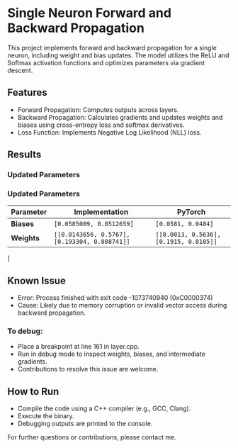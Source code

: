 # Single Neuron Forward and Backward Propagation
This project implements forward and backward propagation for a single neuron, including weight and bias updates. The model utilizes the ReLU and Softmax activation functions and optimizes parameters via gradient descent.

## Features
- Forward Propagation: Computes outputs across layers.
- Backward Propagation: Calculates gradients and updates weights and biases using cross-entropy loss and softmax derivatives.
- Loss Function: Implements Negative Log Likelihood (NLL) loss.
## Results
### Updated Parameters 
### Updated Parameters
| Parameter      | Implementation                           | PyTorch                           |
|----------------|------------------------------------------|------------------------------------|
| **Biases**     | `[0.0585009, 0.0512659]`                | `[0.0581, 0.0484]`                |
| **Weights**    | `[[0.0143656, 0.5767], [0.193304, 0.808741]]` | `[[0.0013, 0.5636], [0.1915, 0.8105]]` |
]

## Known Issue
- Error: Process finished with exit code -1073740940 (0xC0000374)
- Cause: Likely due to memory corruption or invalid vector access during backward propagation.

### To debug:

- Place a breakpoint at line 161 in layer.cpp.
- Run in debug mode to inspect weights, biases, and intermediate gradients.
- Contributions to resolve this issue are welcome.

## How to Run
- Compile the code using a C++ compiler (e.g., GCC, Clang).
- Execute the binary.
- Debugging outputs are printed to the console.


For further questions or contributions, please contact me.
